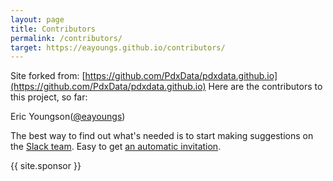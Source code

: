 ```yaml
---
layout: page
title: Contributors
permalink: /contributors/
target: https://eayoungs.github.io/contributors/
---
```

Site forked from: [https://github.com/PdxData/pdxdata.github.io](https://github.com/PdxData/pdxdata.github.io)
Here are the contributors to this project, so far:

Eric Youngson(<a href="https://github.com/eayoungs" class="user-mention">@eayoungs</a>)<br>

The best way to find out what's needed is to start making suggestions on the [Slack team](https://pdxdata.slack.com).  Easy to get [an automatic invitation](http://pdxdata.github.io/slack).

{{ site.sponsor }}
